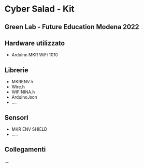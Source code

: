 # Cyber Salad - Kit
## Green Lab - Future Education Modena 2022

## Hardware utilizzato
- Arduino MKR WiFi 1010

## Librerie
- MKRENV.h
- Wire.h
- WIFININA.h
- ArduinoJson
- ....


## Sensori
- MKR ENV SHIELD
- .....

## Collegamenti
....
